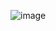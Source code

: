 ![image](https://github.com/ilrexho2011/Project-EULER-Possible-Solutions-Problems-201_to_300/assets/61479363/568e9a5f-aac0-4fdc-ab4d-196aa123d349)

